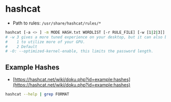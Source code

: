 # hashcat

* Path to rules: `/usr/share/hashcat/rules/*`

```bash
hashcat [-a <> ] -m MODE HASH.txt WORDLIST [-r RULE_FILE] [-w [1|2|3]] [-O]
# -w 3 gives a more tuned experience on your desktop, but it can also be slower.
#    1 to utilize more of your GPU.
#    2 Default
# -O: --optimized-kernel-enable, this limits the password length.
```

## Example Hashes

* [https://hashcat.net/wiki/doku.php?id=example:hashes](https://hashcat.net/wiki/doku.php?id=example:hashes)

```bash
hashcat --help | grep FORMAT
```